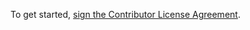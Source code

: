 To get started, <a href="https://www.clahub.com/agreements/retest/retest">sign the Contributor License Agreement</a>.
